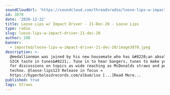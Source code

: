 ```yaml
---
soundCloudUrl: 'https://soundcloud.com/threadsradio/loose-lips-w-impact-driver-21-dec-200'
id: 3878
date: '2020-12-22'
title: Loose Lips w/ Impact Driver - 21-Dec-20 - Loose Lips
type: radio
slug: loose-lips-w-impact-driver-21-dec-20
author: 100
banner:
  - imported/loose-lips-w-impact-driver-21-dec-20/image3878.jpeg
description: >-
  @medallionman was joined by his new housemate who has &#8220;an absolutely
  SICK taste in tunes&#8221;. Tune in to hear bangers, tunes to make you cry and
  for discussions on topics as wide reaching as McDonalds straws and political
  techno. @loose-lips123 Release in focus =
  https://hyperboloidrecords.com/album/iso [...]Read More...
published: true
tags: Straws
---
```

